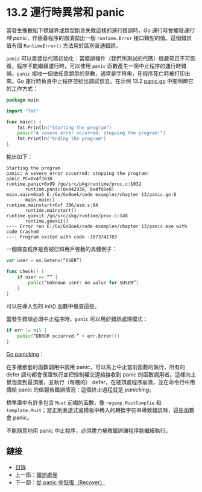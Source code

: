 # 13.2 運行時異常和 panic

當發生像數組下標越界或類型斷言失敗這樣的運行錯誤時，Go 運行時會觸發*運行時 panic*，伴隨着程序的崩潰拋出一個 `runtime.Error` 接口類型的值。這個錯誤值有個 `RuntimeError()` 方法用於區別普通錯誤。

`panic` 可以直接從代碼初始化：當錯誤條件（我們所測試的代碼）很嚴苛且不可恢復，程序不能繼續運行時，可以使用 `panic` 函數產生一箇中止程序的運行時錯誤。`panic` 接收一個做任意類型的參數，通常是字符串，在程序死亡時被打印出來。Go 運行時負責中止程序並給出調試信息。在示例 13.2 [panic.go](examples/chapter_13/panic.go) 中闡明瞭它的工作方式：

```go
package main

import "fmt"

func main() {
	fmt.Println("Starting the program")
	panic("A severe error occurred: stopping the program!")
	fmt.Println("Ending the program")
}
```

輸出如下：

```
Starting the program
panic: A severe error occurred: stopping the program!
panic PC=0x4f3038
runtime.panic+0x99 /go/src/pkg/runtime/proc.c:1032
       runtime.panic(0x442938, 0x4f08e8)
main.main+0xa5 E:/Go/GoBoek/code examples/chapter 13/panic.go:8
       main.main()
runtime.mainstart+0xf 386/asm.s:84
       runtime.mainstart()
runtime.goexit /go/src/pkg/runtime/proc.c:148
       runtime.goexit()
---- Error run E:/Go/GoBoek/code examples/chapter 13/panic.exe with code Crashed
---- Program exited with code -1073741783
```

一個檢查程序是否被已知用戶啓動的具體例子：

```go
var user = os.Getenv(“USER”)

func check() {
	if user == “” {
		panic(“Unknown user: no value for $USER”)
	}
}
```

可以在導入包的 init() 函數中檢查這些。

當發生錯誤必須中止程序時，`panic` 可以用於錯誤處理模式：

```go
if err != nil {
	panic(“ERROR occurred:” + err.Error())
}
```

<u>Go panicking</u>：

在多層嵌套的函數調用中調用 panic，可以馬上中止當前函數的執行，所有的 defer 語句都會保證執行並把控制權交還給接收到 panic 的函數調用者。這樣向上冒泡直到最頂層，並執行（每層的） defer，在棧頂處程序崩潰，並在命令行中用傳給 panic 的值報告錯誤情況：這個終止過程就是 *panicking*。

標準庫中有許多包含 `Must` 前綴的函數，像 `regexp.MustComplie` 和 `template.Must`；當正則表達式或模板中轉入的轉換字符串導致錯誤時，這些函數會 panic。

不能隨意地用 panic 中止程序，必須盡力補救錯誤讓程序能繼續執行。

## 鏈接

- [目錄](directory.md)
- 上一節：[錯誤處理](13.1.md)
- 下一節：[從 panic 中恢復（Recover）](13.3.md)
